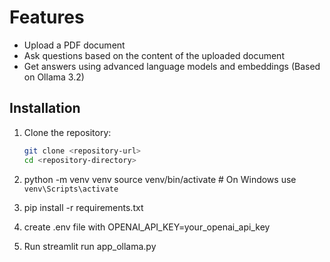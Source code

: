 # Features

- Upload a PDF document
- Ask questions based on the content of the uploaded document
- Get answers using advanced language models and embeddings (Based on Ollama 3.2)

## Installation

1. Clone the repository:
   ```sh
   git clone <repository-url>
   cd <repository-directory>

2. python -m venv venv
source venv/bin/activate  # On Windows use `venv\Scripts\activate`

3. pip install -r requirements.txt

4. create .env file with OPENAI_API_KEY=your_openai_api_key

5. Run streamlit run app_ollama.py
